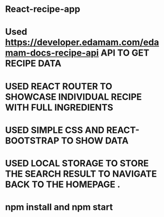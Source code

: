 # React-recipe-app
# Used https://developer.edamam.com/edamam-docs-recipe-api API TO GET RECIPE DATA 
# USED REACT ROUTER TO SHOWCASE INDIVIDUAL RECIPE WITH FULL INGREDIENTS
# USED SIMPLE CSS AND REACT-BOOTSTRAP TO SHOW DATA
# USED LOCAL STORAGE TO STORE THE SEARCH RESULT TO NAVIGATE BACK TO THE HOMEPAGE .
# npm install and npm start
